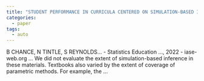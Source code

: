 ```yaml
---
title: "STUDENT PERFORMANCE IN CURRICULA CENTERED ON SIMULATION-BASED INFERENCE"
categories:
  - paper
tags:
  - auto
---
```

B CHANCE, N TINTLE, S REYNOLDS… - Statistics Education …, 2022 - iase-web.org
… We did not evaluate the extent of simulation-based inference in these materials. Textbooks also varied by the extent of coverage of parametric methods. For example, the …
